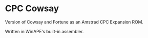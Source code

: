 # CPC Cowsay

Version of Cowsay and Fortune as an Amstrad CPC Expansion ROM.

Written in WinAPE's built-in assembler.
